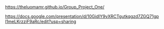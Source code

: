 https://theluomamr.github.io/Group_Project_One/

https://docs.google.com/presentation/d/10GidIY9vXRCTgutkqgzd7ZGQ71gpl1meLKrzziF9aRc/edit?usp=sharing
